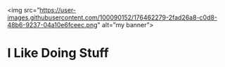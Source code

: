 <img src=”https://user-images.githubusercontent.com/100090152/176462279-2fad26a8-c0d8-48b6-9237-04a10e6fceec.png" alt=”my banner”>
<h1>I Like Doing Stuff</h1>
